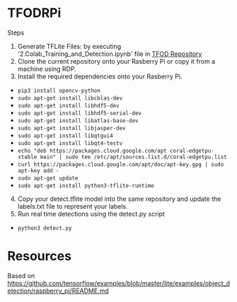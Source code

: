 # TFODRPi

Steps
1. Generate TFLite Files: by executing '2.Colab_Training_and_Detection.ipynb' file in [TFOD Repository](https://github.com/mazqoty/AI-in-Quality-Control)
2. Clone the current repository onto your Rasberry Pi or copy it from a machine using RDP.
3. Install the required dependencies onto your Rasberry Pi.

- `pip3 install opencv-python`
- `sudo apt-get install libcblas-dev`
- `sudo apt-get install libhdf5-dev`
- `sudo apt-get install libhdf5-serial-dev`
- `sudo apt-get install libatlas-base-dev`
- `sudo apt-get install libjasper-dev`
- `sudo apt-get install libqtgui4`
- `sudo apt-get install libqt4-testv`
- `echo "deb https://packages.cloud.google.com/apt coral-edgetpu-stable main" | sudo tee /etc/apt/sources.list.d/coral-edgetpu.list`
- `curl https://packages.cloud.google.com/apt/doc/apt-key.gpg | sudo apt-key add -`
- `sudo apt-get update`
- `sudo apt-get install python3-tflite-runtime`

4. Copy your detect.tflite model into the same repository and update the labels.txt file to represent your labels.
5. Run real time detections using the detect.py script
- `python3 detect.py`

# Resources

Based on https://github.com/tensorflow/examples/blob/master/lite/examples/object_detection/raspberry_pi/README.md
